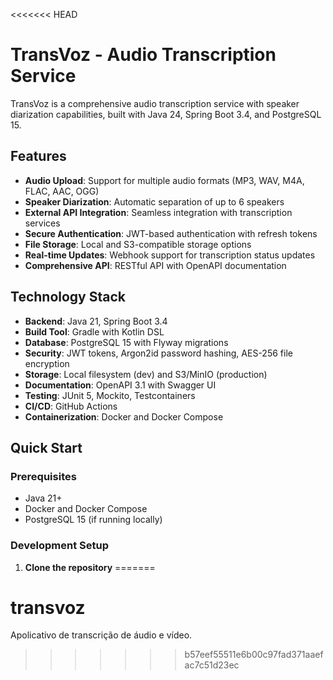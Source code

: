 <<<<<<< HEAD
# TransVoz - Audio Transcription Service

TransVoz is a comprehensive audio transcription service with speaker diarization capabilities, built with Java 24, Spring Boot 3.4, and PostgreSQL 15.

## Features

- **Audio Upload**: Support for multiple audio formats (MP3, WAV, M4A, FLAC, AAC, OGG)
- **Speaker Diarization**: Automatic separation of up to 6 speakers
- **External API Integration**: Seamless integration with transcription services
- **Secure Authentication**: JWT-based authentication with refresh tokens
- **File Storage**: Local and S3-compatible storage options
- **Real-time Updates**: Webhook support for transcription status updates
- **Comprehensive API**: RESTful API with OpenAPI documentation

## Technology Stack

- **Backend**: Java 21, Spring Boot 3.4
- **Build Tool**: Gradle with Kotlin DSL
- **Database**: PostgreSQL 15 with Flyway migrations
- **Security**: JWT tokens, Argon2id password hashing, AES-256 file encryption
- **Storage**: Local filesystem (dev) and S3/MinIO (production)
- **Documentation**: OpenAPI 3.1 with Swagger UI
- **Testing**: JUnit 5, Mockito, Testcontainers
- **CI/CD**: GitHub Actions
- **Containerization**: Docker and Docker Compose

## Quick Start

### Prerequisites

- Java 21+
- Docker and Docker Compose
- PostgreSQL 15 (if running locally)

### Development Setup

1. **Clone the repository**
=======
# transvoz
Apolicativo de transcrição de áudio e vídeo.
>>>>>>> b57eef55511e6b00c97fad371aaefac7c51d23ec
